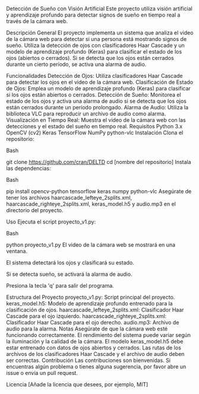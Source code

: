 Detección de Sueño con Visión Artificial
Este proyecto utiliza visión artificial y aprendizaje profundo para detectar signos de sueño en tiempo real a través de la cámara web.

Descripción General
El proyecto implementa un sistema que analiza el video de la cámara web para detectar si una persona está mostrando signos de sueño. Utiliza la detección de ojos con clasificadores Haar Cascade y un modelo de aprendizaje profundo (Keras) para clasificar el estado de los ojos (abiertos o cerrados). Si se detecta que los ojos están cerrados durante un cierto período, se activa una alarma de audio.

Funcionalidades
Detección de Ojos: Utiliza clasificadores Haar Cascade para detectar los ojos en el video de la cámara web.
Clasificación de Estado de Ojos: Emplea un modelo de aprendizaje profundo (Keras) para clasificar si los ojos están abiertos o cerrados.
Detección de Sueño: Monitorea el estado de los ojos y activa una alarma de audio si se detecta que los ojos están cerrados durante un período prolongado.
Alarma de Audio: Utiliza la biblioteca VLC para reproducir un archivo de audio como alarma.
Visualización en Tiempo Real: Muestra el video de la cámara web con las detecciones y el estado del sueño en tiempo real.
Requisitos
Python 3.x
OpenCV (cv2)
Keras
TensorFlow
NumPy
python-vlc
Instalación
Clona el repositorio:

Bash

git clone https://github.com/cran/DELTD
cd [nombre del repositorio]
Instala las dependencias:

Bash

pip install opencv-python tensorflow keras numpy python-vlc
Asegúrate de tener los archivos haarcascade_lefteye_2splits.xml, haarcascade_righteye_2splits.xml, keras_model.h5 y audio.mp3 en el directorio del proyecto.

Uso
Ejecuta el script proyecto_v1.py:

Bash

python proyecto_v1.py
El video de la cámara web se mostrará en una ventana.

El sistema detectará los ojos y clasificará su estado.

Si se detecta sueño, se activará la alarma de audio.

Presiona la tecla 'q' para salir del programa.

Estructura del Proyecto
proyecto_v1.py: Script principal del proyecto.
keras_model.h5: Modelo de aprendizaje profundo entrenado para la clasificación de ojos.
haarcascade_lefteye_2splits.xml: Clasificador Haar Cascade para el ojo izquierdo.
haarcascade_righteye_2splits.xml: Clasificador Haar Cascade para el ojo derecho.
audio.mp3: Archivo de audio para la alarma.
Notas
Asegúrate de que la cámara web esté funcionando correctamente.
El rendimiento del sistema puede variar según la iluminación y la calidad de la cámara.
El modelo keras_model.h5 debe estar entrenado con datos de ojos abiertos y cerrados.
Las rutas de los archivos de los clasificadores Haar Cascade y el archivo de audio deben ser correctas.
Contribución
Las contribuciones son bienvenidas. Si encuentras algún problema o tienes alguna sugerencia, por favor abre un issue o envía un pull request.

Licencia
[Añade la licencia que desees, por ejemplo, MIT]
